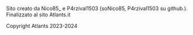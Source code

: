 Sito creato da Nico85_ e P4rzival1503 (soNico85, P4rzival1503 su github.).
Finalizzato al sito Atlants.it


Copyright Atlants 2023-2024
